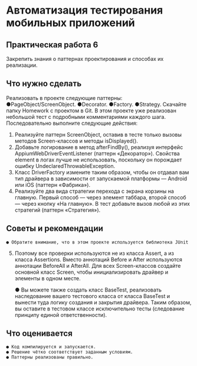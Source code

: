 # Автоматизация тестирования мобильных приложений

## Практическая работа 6 

Закрепить знания о паттернах проектирования и способах их реализации.

## Что нужно сделать

Реализовать в проекте следующие паттерны:
    ●PageObject/ScreenObject.
    ●Decorator.
    ●Factory.
    ●Strategy.
Скачайте папку Homework с проектом в Git. В этом проекте уже реализован
небольшой тест с подробными комментариями каждого шага.
Последовательно выполните следующие действия:
1. Реализуйте паттерн ScreenObject, оставив в тесте только вызовы
методов Screen-классов и методы isDisplayed().
2. Добавьте логирование в метод afterFindBy(), реализуя интерфейс
AppiumWebDriverEventListener (паттерн «Декоратор»). Свойства element
в логах лучше не использовать, поскольку он порождает ошибку
UndeclaredThrowableException.
3. Класс DriverFactory измените таким образом, чтобы он отдавал вам тип
драйвера в зависимости от запускаемой платформы — Android или iOS
(паттерн «Фабрика»).
4. Реализуйте два вида стратегии перехода с экрана корзины на главную.
Первый способ — через элемент таббара, второй способ — через кнопку
«На главную». В тест добавьте вызов любой из этих стратегий (паттерн
«Стратегия»).

## Советы и рекомендации
    ● Обратите внимание, что в этом проекте используется библиотека JUnit

5. Поэтому все проверки используются не из класса Assert, а из класса
Assertions. Вместо аннотаций Before и After используются аннотации
BeforeAll и AfterAll.
Для всех Screen-классов создайте основной класс Screen, чтобы
инициализировать драйвер и элементы в одном месте.

    ● Вы можете также создать класс BaseTest, реализовать наследование
вашего тестового класса от класса BaseTest и вынести туда логику
создания и закрытия драйвера. Таким образом, вы оставите в тестовом
классе исключительно тесты (следование принципу единой
ответственности).

## Что оценивается
    ● Код компилируется и запускается.
    ● Решение чётко соответствует заданным условиям.
    ● Паттерны реализованы правильно.
